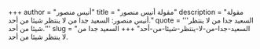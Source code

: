 +++
author = "أنيس منصور"
title = "مقولة أنيس منصور"
description = "مقولة أنيس منصور: السعيد جدا من لا ينتظر شيئا من أحد."
quote = '''السعيد جدا من لا ينتظر شيئا من أحد.''' 
slug = "السعيد-جدا-من-لا-ينتظر-شيئا-من-أحد"
+++
السعيد جدا من لا ينتظر شيئا من أحد.
